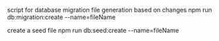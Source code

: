script for database migration file generation based on changes
npm run db:migration:create --name=fileName

create a seed file
npm run db:seed:create --name=fileName